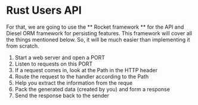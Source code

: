 # Rust Users API

For that, we are going to use the ** Rocket framework ** for the API and Diesel ORM framework for persisting features. This framework will cover all the things mentioned below. So, it will be much easier than implementing it from scratch.

1. Start a web server and open a PORT
2. Listen to requests on this PORT
3. If a request comes in, look at the Path in the HTTP header
4. Route the request to the handler according to the Path
5. Help you extract the information from the reque
6. Pack the generated data (created by you) and form a response
7. Send the response back to the sender
